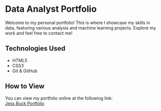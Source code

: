 # Data Analyst Portfolio

Welcome to my personal portfolio! This is where I showcase my skills in data, featuring various analysis and machine learning projects. Explore my work and feel free to contact me!

## Technologies Used

- HTML5
- CSS3
- Git & GitHub

## How to View

You can view my portfolio online at the following link:  
[Jess Buck Portfolio](https://jbuck34.github.io/GitHubPortfolio/)

